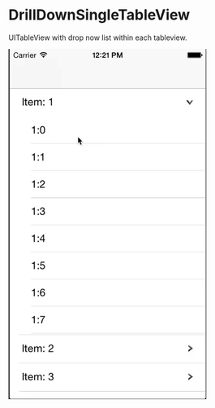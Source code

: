 # DrillDownSingleTableView

UITableView with drop now list within each tableview.

![demo](Screenshots/demo.gif)
